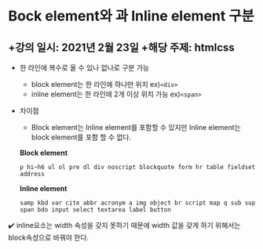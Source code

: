 # Bock element와 과 Inline element 구분
+강의 일시: 2021년 2월 23일
+해당 주제: htmlcss
---

- 한 라인에 복수로 올 수 있나 없나로 구분 가능
    - block element는 한 라인에 하나만 위치 ex)`<div>`
    - inline element는 한 라인에 2개 이상 위치 가능 ex)`<span>`
- 차이점
    - Block element는 Inline element를 포함할 수 있지만 Inline element는 block element를 포함 할 수 없다.

    **Block element**

    `p
    hi~h6
    ul
    ol
    pre
    dl
    div
    noscript
    blockquote
    form
    hr
    table
    fieldset
    address`

    **Inline element**

    `samp
    kbd
    var
    cite
    abbr
    acronym
    a
    img
    object
    br
    script
    map
    q
    sub
    sup
    span
    bdo
    input
    select
    textarea
    label
    button`

✔️ inline요소는 width 속성을 갖지 못하기 때문에 width 값을 갖게 하기 위해서는 block속성으로 바꿔야 한다.